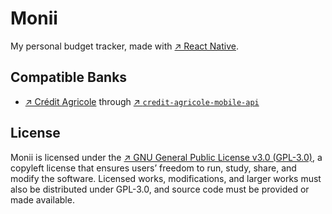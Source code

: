 # Monii

My personal budget tracker, made with [&nearr;&nbsp;React Native](https://reactnative.dev/).

## Compatible Banks

- [&nearr;&nbsp;Crédit Agricole](https://www.credit-agricole.fr/) through [&nearr;&nbsp;`credit-agricole-mobile-api`](https://github.com/Vexcited/credit-agricole-mobile-api)

## License

Monii is licensed under the [&nearr;&nbsp;GNU General Public License v3.0 (GPL-3.0)](./LICENSE.md), a copyleft license that ensures users’ freedom to run, study, share, and modify the software. Licensed works, modifications, and larger works must also be distributed under GPL-3.0, and source code must be provided or made available.
